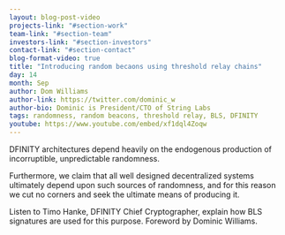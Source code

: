```yaml
---
layout: blog-post-video
projects-link: "#section-work"
team-link: "#section-team"
investors-link: "#section-investors"
contact-link: "#section-contact"
blog-format-video: true
title: "Introducing random becaons using threshold relay chains"
day: 14
month: Sep
author: Dom Williams
author-link: https://twitter.com/dominic_w
author-bio: Dominic is President/CTO of String Labs
tags: randomness, random beacons, threshold relay, BLS, DFINITY
youtube: https://www.youtube.com/embed/xf1dql4Zoqw
---
```


DFINITY architectures depend heavily on the endogenous production of incorruptible, unpredictable randomness.

Furthermore, we claim that all well designed decentralized systems ultimately depend upon such sources of randomness, and for this reason we cut no corners and seek the ultimate means of producing it. 

Listen to Timo Hanke, DFINITY Chief Cryptographer, explain how BLS signatures are used for this purpose. Foreword by Dominic Williams.